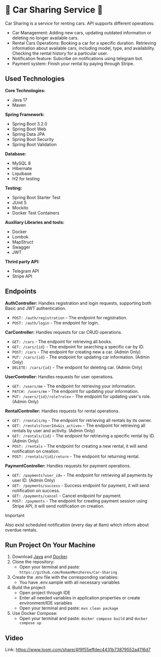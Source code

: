 # :car: Car Sharing Service :car:
Car Sharing is a service for renting cars. API supports different operations:
* Car Management:
    Adding new cars, updating outdated information or deleting no longer available cars.
* Rental Cars Operations:
    Booking a car for a specific duration. Retrieving information about available cars, including model, type, and availability. Checking the rental history for a particular user.
* Notification feature:
    Subcribe on notifications using telegram bot.
* Payment system:
    Finish your rental by paying through Stripe.

## Used Technologies
**Core Technologies:**
* Java 17
* Maven

**Spring Framework:**
* Spring Boot 3.2.0
* Spring Boot Web
* Spring Data JPA
* Spring Boot Security
* Spring Boot Validation

**Database:**
* MySQL 8
* Hibernate
* Liquibase
* H2 for testing

**Testing:**
* Spring Boot Starter Test
* JUnit 5
* Mockito
* Docker Test Containers

**Auxiliary Libraries and tools:**
* Docker
* Lombok
* MapStruct
* Swagger
* JWT

**Thrird party API:**
* Telegram API
* Stripe API
  
## Endpoints
**AuthController:** Handles registration and login requests, supporting both Basic and JWT authentication.
* `POST: /auth/registration` - The endpoint for registration.
* `POST: /auth/login` - The endpoint for login.

**CarController:** Handles requests for car CRUD operations.
* `GET: /cars` - The endpoint for retrieving all books.
* `GET: /cars/{id}` - The endpoint for searching a specific car by ID.
* `POST: /cars` - The endpoint for creating new a car. (Admin Only)
* `PUT: /cars/{id}` - The endpoint for updating car information. (Admin Only)
* `DELETE: /cars/{id}` - The endpoint for deleting car. (Admin Only)

**UserController:** Handles requests for user operations.
* `GET: /users/me` - The endpoint for retrieving your information.
* `PATCH: /users/me` - The endpoint for updating your information.
* `PUT: /users/{id}/role?role=` - The endpoint for updating user's role. (Admin Only)

**RentalController:** Handles requests for rental operations.
* `GET: /rentals/my` - The endpoint for retrieving all rentals by its owner.
* `GET: /rentals?userId=&is_active=` - The endpoint for retrieving all rentals by user and activity. (Admin Only)
* `GET: /rentals/{id}` - The endpoint for retrieving a specific rental by ID. (Admin Only)
* `POST: /rentals` - The endpoint for creating a new rental, it will send notification on creation.
* `POST: /rentals/{id}/return` - The endpoint for returning rental.

**PaymentController:** Handles requests for payment operations.
* `GET: /payments?user_id=` - The endpoint for retrieving all payments by user ID. (Admin Only)
* `GET: /payments/success` - Success endpoint for payment, it will send notification on success.
* `GET: /payments/cancel` - Cancel endpoint for payment.
* `POST: /payments` - The endpoint for creating payment session using Stripe API, it will send notification on creation.

> [!IMPORTANT]
> Also exist scheduled notification (every day at 8am) which inform about overdue rentals.

## Run Project On Your Machine
1. Download [Java](https://www.oracle.com/java/technologies/javase/jdk17-archive-downloads.html) and [Docker](https://www.docker.com/products/docker-desktop/).
2. Clone the repository:
    - Open your terminal and paste: `https://github.com/RomanMenzheres/Car-Sharing`
3. Create the .env file with the corresponding variables:
    - You have .env.sample with all necessary variables
4. Build the project:
    - Open project through IDE
    - Enter all needed variables in application.properties or create environment/IDE variables
    - Open your terminal and paste: `mvn clean package`
5. Use Docker Compose:
    - Open your terminal and paste: `docker compose build` and `docker compose up`
  
## Video
Link: https://www.loom.com/share/4f9f55effdec4431b73879552a4116d7
